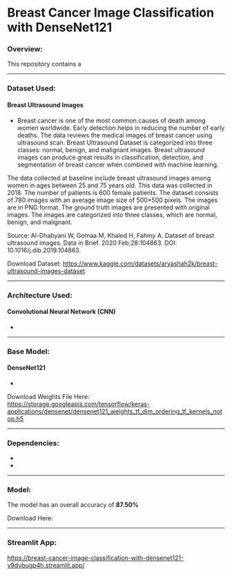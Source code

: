 # Breast Cancer Image Classification with DenseNet121

### Overview:
This repository contains a 

----------------------

### Dataset Used: 
#### Breast Ultrasound Images
- Breast cancer is one of the most common causes of death among women worldwide. Early detection helps in reducing the number of early deaths. The data reviews the medical images of breast cancer using ultrasound scan. Breast Ultrasound Dataset is categorized into three classes: normal, benign, and malignant images. Breast ultrasound images can produce great results in classification, detection, and segmentation of breast cancer when combined with machine learning.

The data collected at baseline include breast ultrasound images among women in ages between 25 and 75 years old. This data was collected in 2018. The number of patients is 600 female patients. The dataset consists of 780 images with an average image size of 500*500 pixels. The images are in PNG format. The ground truth images are presented with original images. The images are categorized into three classes, which are normal, benign, and malignant.

Source: Al-Dhabyani W, Gomaa M, Khaled H, Fahmy A. Dataset of breast ultrasound images. Data in Brief. 2020 Feb;28:104863. DOI: 10.1016/j.dib.2019.104863.

Download Dataset: https://www.kaggle.com/datasets/aryashah2k/breast-ultrasound-images-dataset

----------------------

### Architecture Used: 
#### Convolutional Neural Network (CNN)
- 

----------------------

### Base Model: 
####  DenseNet121
-

Download Weights File Here: https://storage.googleapis.com/tensorflow/keras-applications/densenet/densenet121_weights_tf_dim_ordering_tf_kernels_notop.h5

----------------------

### Dependencies: 
- 
- 

----------------------

### Model: 
The model has an overall accuracy of **87.50%**

Download Here: 

----------------------

### Streamlit App:
https://breast-cancer-image-classification-with-densenet121-v9dybugp4h.streamlit.app/
